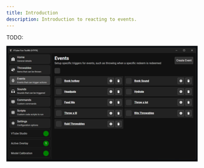 ```yaml
---
title: Introduction
description: Introduction to reacting to events.
---
```


TODO:

![Events](./images/events.png)